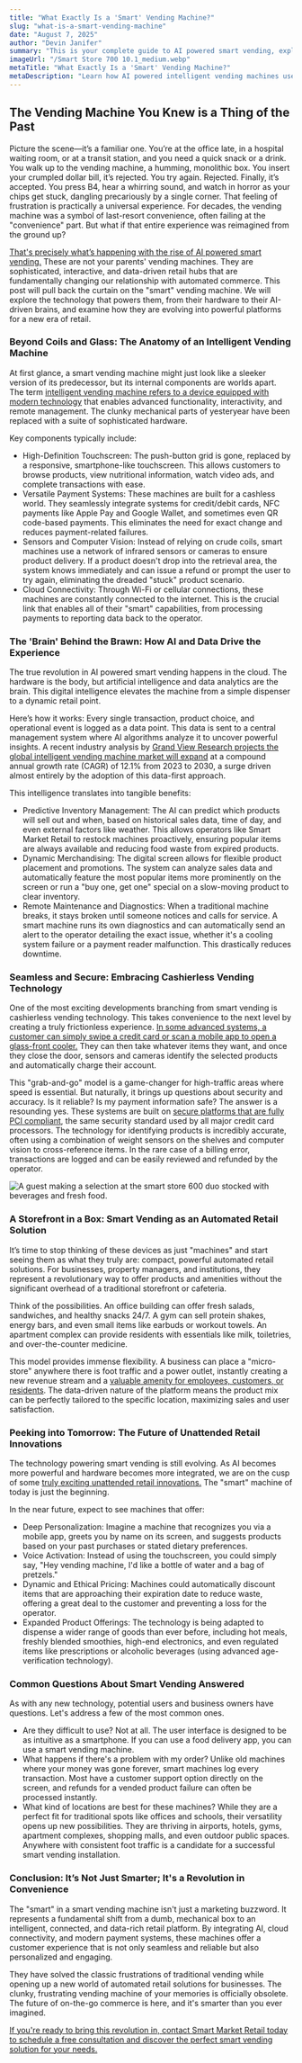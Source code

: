```yaml
---
title: "What Exactly Is a 'Smart' Vending Machine?"
slug: "what-is-a-smart-vending-machine"
date: "August 7, 2025" 
author: "Devin Janifer"
summary: "This is your complete guide to AI powered smart vending, explaining how intelligent vending machines use data and cashierless vending technology to eliminate common frustrations. Discover how these modern automated retail solutions are shaping the future of convenience and on-the-go commerce."
imageUrl: "/Smart Store 700 10.1_medium.webp" 
metaTitle: "What Exactly Is a 'Smart' Vending Machine?"
metaDescription: "Learn how AI powered intelligent vending machines use data, cashless technology, and automation to revolutionize retail and customer convenience."
---
```

## <span class="text-mint">The Vending Machine You Knew is a </span> <span class="text-coral">Thing of the Past</span>
Picture the scene—it’s a familiar one. You’re at the office late, in a hospital waiting room, or at a transit station, and you need a quick snack or a drink. You walk up to the vending machine, a humming, monolithic box. You insert your crumpled dollar bill, it’s rejected. You try again. Rejected. Finally, it’s accepted. You press B4, hear a whirring sound, and watch in horror as your chips get stuck, dangling precariously by a single corner. That feeling of frustration is practically a universal experience. For decades, the vending machine was a symbol of last-resort convenience, often failing at the "convenience" part. But what if that entire experience was reimagined from the ground up? 

[That's precisely what’s happening with the rise of AI powered smart vending.](https://smartmarketretail.com/solutions)
These are not your parents' vending machines. They are sophisticated, interactive, and data-driven retail hubs that are fundamentally changing our relationship with automated commerce. This post will pull back the curtain on the "smart" vending machine. We will explore the technology that powers them, from their hardware to their AI-driven brains, and examine how they are evolving into powerful platforms for a new era of retail.

### <span class="text-mint">Beyond Coils and Glass:</span> <span class="text-coral">The Anatomy of an Intelligent Vending Machine</span>
At first glance, a smart vending machine might just look like a sleeker version of its predecessor, but its internal components are worlds apart. The term [intelligent vending machine refers to a device equipped with modern technology](https://smartmarketretail.com/solutions/smart-stores) that enables advanced functionality, interactivity, and remote management. The clunky mechanical parts of yesteryear have been replaced with a suite of sophisticated hardware.

Key components typically include:

- High-Definition Touchscreen: The push-button grid is gone, replaced by a responsive, smartphone-like touchscreen. This allows customers to browse products, view nutritional information, watch video ads, and complete transactions with ease.
- Versatile Payment Systems: These machines are built for a cashless world. They seamlessly integrate systems for credit/debit cards, NFC payments like Apple Pay and Google Wallet, and sometimes even QR code-based payments. This eliminates the need for exact change and reduces payment-related failures.
- Sensors and Computer Vision: Instead of relying on crude coils, smart machines use a network of infrared sensors or cameras to ensure product delivery. If a product doesn't drop into the retrieval area, the system knows immediately and can issue a refund or prompt the user to try again, eliminating the dreaded "stuck" product scenario.
- Cloud Connectivity: Through Wi-Fi or cellular connections, these machines are constantly connected to the internet. This is the crucial link that enables all of their "smart" capabilities, from processing payments to reporting data back to the operator.

### <span class="text-mint">The 'Brain' Behind the Brawn:</span> <span class="text-coral">How AI and Data Drive the Experience</span>
The true revolution in AI powered smart vending happens in the cloud. The hardware is the body, but artificial intelligence and data analytics are the brain. This digital intelligence elevates the machine from a simple dispenser to a dynamic retail point.

Here’s how it works: Every single transaction, product choice, and operational event is logged as a data point. This data is sent to a central management system where AI algorithms analyze it to uncover powerful insights. A recent industry analysis by [Grand View Research projects the global intelligent vending machine market will expand](https://www.grandviewresearch.com/industry-analysis/intelligent-vending-machines-industry) at a compound annual growth rate (CAGR) of 12.1% from 2023 to 2030, a surge driven almost entirely by the adoption of this data-first approach.

This intelligence translates into tangible benefits:
- Predictive Inventory Management: The AI can predict which products will sell out and when, based on historical sales data, time of day, and even external factors like weather. This allows operators like Smart Market Retail to restock machines proactively, ensuring popular items are always available and reducing food waste from expired products.
- Dynamic Merchandising: The digital screen allows for flexible product placement and promotions. The system can analyze sales data and automatically feature the most popular items more prominently on the screen or run a "buy one, get one" special on a slow-moving product to clear inventory.
- Remote Maintenance and Diagnostics: When a traditional machine breaks, it stays broken until someone notices and calls for service. A smart machine runs its own diagnostics and can automatically send an alert to the operator detailing the exact issue, whether it's a cooling system failure or a payment reader malfunction. This drastically reduces downtime.

### <span class="text-mint">Seamless and Secure:</span> <span class="text-coral">Embracing Cashierless Vending Technology</span>
One of the most exciting developments branching from smart vending is cashierless vending technology. This takes convenience to the next level by creating a truly frictionless experience. [In some advanced systems, a customer can simply swipe a credit card or scan a mobile app to open a glass-front cooler.](https://smartmarketretail.com/solutions/smart-coolers) They can then take whatever items they want, and once they close the door, sensors and cameras identify the selected products and automatically charge their account.

This "grab-and-go" model is a game-changer for high-traffic areas where speed is essential. But naturally, it brings up questions about security and accuracy. Is it reliable? Is my payment information safe?
The answer is a resounding yes. These systems are built on [secure platforms that are fully PCI compliant](https://www.pcisecuritystandards.org/about_us/), the same security standard used by all major credit card processors. The technology for identifying products is incredibly accurate, often using a combination of weight sensors on the shelves and computer vision to cross-reference items. In the rare case of a billing error, transactions are logged and can be easily reviewed and refunded by the operator.

<div class="mb-6 sm:mb-8 rounded-lg overflow-hidden">
  <img src="/smart-store-600-with-fresh-food.webp" alt="A guest making a selection at the smart store 600 duo stocked with beverages and fresh food." class="w-full h-auto object-cover"/>
</div>

### <span class="text-mint">A Storefront in a Box:</span> <span class="text-coral">Smart Vending as an Automated Retail Solution</span>
It’s time to stop thinking of these devices as just "machines" and start seeing them as what they truly are: compact, powerful automated retail solutions. For businesses, property managers, and institutions, they represent a revolutionary way to offer products and amenities without the significant overhead of a traditional storefront or cafeteria.

Think of the possibilities. An office building can offer fresh salads, sandwiches, and healthy snacks 24/7. A gym can sell protein shakes, energy bars, and even small items like earbuds or workout towels. An apartment complex can provide residents with essentials like milk, toiletries, and over-the-counter medicine.

This model provides immense flexibility. A business can place a "micro-store" anywhere there is foot traffic and a power outlet, instantly creating a new revenue stream and a [valuable amenity for employees, customers, or residents](https://smartmarketretail.com/blog/Boost-Your-Propertys-Value-with-AI-Powered-Smart-Vending). The data-driven nature of the platform means the product mix can be perfectly tailored to the specific location, maximizing sales and user satisfaction.

### <span class="text-mint">Peeking into Tomorrow:</span> <span class="text-coral">The Future of Unattended Retail Innovations</span>
The technology powering smart vending is still evolving. As AI becomes more powerful and hardware becomes more integrated, we are on the cusp of some [truly exciting unattended retail innovations.](https://smartmarketretail.com/solutions/micro-markets) The "smart" machine of today is just the beginning.

In the near future, expect to see machines that offer:

- Deep Personalization: Imagine a machine that recognizes you via a mobile app, greets you by name on its screen, and suggests products based on your past purchases or stated dietary preferences.
- Voice Activation: Instead of using the touchscreen, you could simply say, "Hey vending machine, I'd like a bottle of water and a bag of pretzels."
- Dynamic and Ethical Pricing: Machines could automatically discount items that are approaching their expiration date to reduce waste, offering a great deal to the customer and preventing a loss for the operator.
- Expanded Product Offerings: The technology is being adapted to dispense a wider range of goods than ever before, including hot meals, freshly blended smoothies, high-end electronics, and even regulated items like prescriptions or alcoholic beverages (using advanced age-verification technology).

### <span class="text-mint">Common Questions About</span> <span class="text-coral">Smart Vending Answered</span>
As with any new technology, potential users and business owners have questions. Let's address a few of the most common ones.
- Are they difficult to use? Not at all. The user interface is designed to be as intuitive as a smartphone. If you can use a food delivery app, you can use a smart vending machine.
- What happens if there's a problem with my order? Unlike old machines where your money was gone forever, smart machines log every transaction. Most have a customer support option directly on the screen, and refunds for a vended product failure can often be processed instantly.
- What kind of locations are best for these machines? While they are a perfect fit for traditional spots like offices and schools, their versatility opens up new possibilities. They are thriving in airports, hotels, gyms, apartment complexes, shopping malls, and even outdoor public spaces. Anywhere with consistent foot traffic is a candidate for a successful smart vending installation.

### <span class="text-mint">Conclusion: It’s Not Just Smarter;</span> <span class="text-coral">It's a Revolution in Convenience</span>
The "smart" in a smart vending machine isn't just a marketing buzzword. It represents a fundamental shift from a dumb, mechanical box to an intelligent, connected, and data-rich retail platform. By integrating AI, cloud connectivity, and modern payment systems, these machines offer a customer experience that is not only seamless and reliable but also personalized and engaging. 

They have solved the classic frustrations of traditional vending while opening up a new world of automated retail solutions for businesses. The clunky, frustrating vending machine of your memories is officially obsolete. The future of on-the-go commerce is here, and it's smarter than you ever imagined.

[If you're ready to bring this revolution in, contact Smart Market Retail today to schedule a free consultation and discover the perfect smart vending solution for your needs.](https://smartmarketretail.com/contact)
